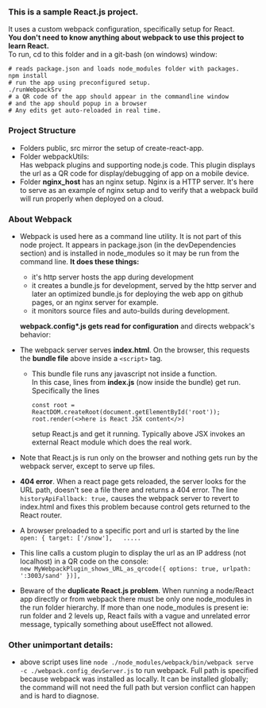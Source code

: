 
### This is a sample React.js project.  
It uses a custom webpack configuration, specifically setup for React.   
**You don't need to know anything about webpack to use this project to learn React.**  
To run, cd to this folder and in a git-bash (on windows) window:  
  ```
  # reads package.json and loads node_modules folder with packages.
  npm install 
  # run the app using preconfigured setup.
  ./runWebpackSrv 
  # a QR code of the app should appear in the commandline window
  # and the app should popup in a browser
  # Any edits get auto-reloaded in real time.
  ```

### Project Structure
- Folders public, src mirror the setup of create-react-app.
- Folder webpackUtils:  
Has webpack plugins and supporting node.js code. This plugin displays the url as a QR code for display/debugging of app on a mobile device.
- Folder **nginx_host** has an nginx setup. Nginx is a HTTP server. It's here to serve as an example of nginx setup and to verify that a webpack build will run properly when deployed on a cloud.  

### About Webpack  
- Webpack is used here as a command line utility. It is not part of this node project. It appears in package.json (in the devDependencies section) and is installed in node_modules so it may be run from the command line. **It does these things:**  
  - it's http server hosts the app during development
  - it creates a bundle.js for development, served by the http server and later an optimized bundle.js for deploying the web app on github pages, or an nginx server for example.
  - it monitors source files and auto-builds during development.  

  **webpack.config\*.js gets read for configuration** and directs webpack's behavior:  
- The webpack server serves **index.html**. On the browser, this requests the **bundle file** above inside a ```<script>``` tag.
  - This bundle file runs any javascript not inside a function.   
    In this case, lines from **index.js** (now inside the bundle) get run.  
    Specifically the lines
     ```
     const root = ReactDOM.createRoot(document.getElementById('root'));
     root.render(<>here is React JSX content</>)
     ```
    setup React.js and get it running. Typically above JSX invokes an external React module which does the real work.
- Note that React.js is run only on the browser and nothing gets run by the webpack server, except to serve up files.
- **404 error**. When a react page gets reloaded, the server looks for the URL path, doesn't see a file there and returns a 404 error.  The line ```historyApiFallback: true,``` causes the webpack server to revert to index.html and fixes this problem because control gets returned to the React router.    
- A browser preloaded to a specific port and url is started by the line   
```open: { target: ['/snow'],   .....```  
- This line calls a custom plugin to display the url as an IP address (not localhost) in a QR code on the console:   
```new MyWebpackPlugin_shows_URL_as_qrcode({ options: true, urlpath: ':3003/sand' })],```  
- Beware of the **duplicate React.js problem**. When running a node/React app directly or from webpack there must be only one node_modules in the run folder hierarchy. If more than one node_modules is present ie: run folder and 2 levels up, React fails with a vague and unrelated error message, typically something about useEffect not allowed.
### Other unimportant details:  
- above script uses line ```node ./node_modules/webpack/bin/webpack serve -c ./webpack.config_devServer.js``` to run webpack. Full path is specified because webpack was installed as locally. It can be installed globally; the command will not need the full path but version conflict can happen and is hard to diagnose.  
